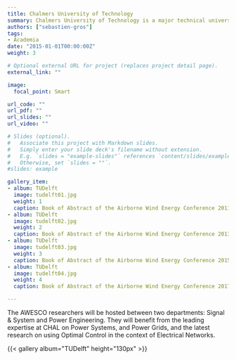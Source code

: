 ```yaml
---
title: Chalmers University of Technology
summary: Chalmers University of Technology is a major technical university in Scandinavia, host of eight Area of Advance, and the largest recipient of the Energy Initiative in Sweden. It is an international leader with regards to sustainable energy.
authors: ["sebastien-gros"]
tags:
- Academia
date: "2015-01-01T00:00:00Z"
weight: 3

# Optional external URL for project (replaces project detail page).
external_link: ""

image:
  focal_point: Smart

url_code: ""
url_pdf: ""
url_slides: ""
url_video: ""

# Slides (optional).
#   Associate this project with Markdown slides.
#   Simply enter your slide deck's filename without extension.
#   E.g. `slides = "example-slides"` references `content/slides/example-slides.md`.
#   Otherwise, set `slides = ""`.
#slides: example

gallery_item:
- album: TUDelft
  image: tudelft01.jpg
  weight: 1
  caption: Book of Abstract of the Airborne Wind Energy Conference 2011 in Leuven, Belgium
- album: TUDelft
  image: tudelft02.jpg
  weight: 2
  caption: Book of Abstract of the Airborne Wind Energy Conference 2013 in Berlin, Germany
- album: TUDelft
  image: tudelft03.jpg
  weight: 3
  caption: Book of Abstract of the Airborne Wind Energy Conference 2015 in Delft, The Netherlands
- album: TUDelft
  image: tudelft04.jpg
  weight: 4
  caption: Book of Abstract of the Airborne Wind Energy Conference 2017 in Freiburg, Germany

---
```


The AWESCO researchers will be hosted between two departments: Signal & System and Power Engineering. They will benefit from the leading expertise at CHAL on Power Systems, and Power Grids, and the latest research on using Optimal Control in the context of Electrical Networks. 

{{< gallery album="TUDelft" height="130px" >}}
